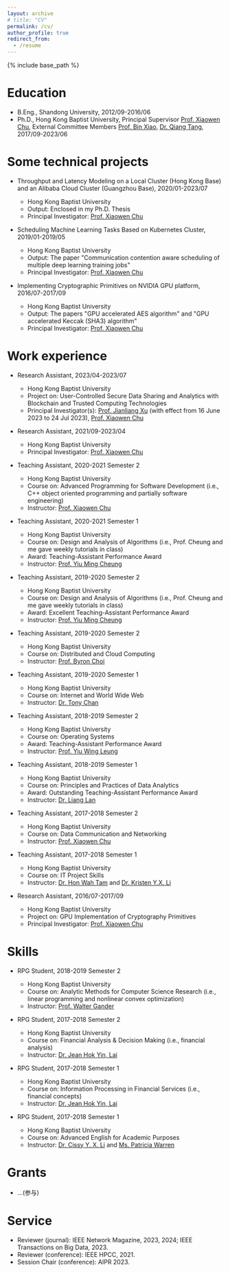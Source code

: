 ```yaml
---
layout: archive
# title: "CV"
permalink: /cv/
author_profile: true
redirect_from:
  - /resume
---
```


{% include base_path %}

Education
======
* B.Eng., Shandong University, 2012/09-2016/06
* Ph.D., Hong Kong Baptist University, Principal Supervisor [Prof. Xiaowen Chu](https://www.comp.hkbu.edu.hk/~chxw/), External Committee Members [Prof. Bin Xiao](https://web.comp.polyu.edu.hk/csbxiao/), [Dr. Qiang Tang](https://www.sydney.edu.au/engineering/about/our-people/academic-staff/qiang-tang.html), 2017/09-2023/06

Some technical projects
======
* Throughput and Latency Modeling on a Local Cluster (Hong Kong Base) and an Alibaba Cloud Cluster (Guangzhou Base), 2020/01-2023/07
  * Hong Kong Baptist University
  * Output: Enclosed in my Ph.D. Thesis
  * Principal Investigator: [Prof. Xiaowen Chu](https://www.comp.hkbu.edu.hk/~chxw/)

* Scheduling Machine Learning Tasks Based on Kubernetes Cluster, 2019/01-2019/05
  * Hong Kong Baptist University
  * Output: The paper "Communication contention aware scheduling of multiple deep learning training jobs"
  * Principal Investigator: [Prof. Xiaowen Chu](https://www.comp.hkbu.edu.hk/~chxw/)

* Implementing Cryptographic Primitives on NVIDIA GPU platform, 2016/07-2017/09
  * Hong Kong Baptist University
  * Output: The papers "GPU accelerated AES algorithm" and "GPU accelerated Keccak (SHA3) algorithm"
  * Principal Investigator: [Prof. Xiaowen Chu](https://www.comp.hkbu.edu.hk/~chxw/)

Work experience
======
* Research Assistant, 2023/04-2023/07
  * Hong Kong Baptist University
  * Project on: User-Controlled Secure Data Sharing and Analytics with Blockchain and Trusted Computing Technologies
  * Principal Investigator(s): [Prof. Jianliang Xu](https://www.comp.hkbu.edu.hk/~xujl/) (with effect from 16 June 2023 to 24 Jul 2023), [Prof. Xiaowen Chu](https://www.comp.hkbu.edu.hk/~chxw/)
  
* Research Assistant, 2021/09-2023/04
  * Hong Kong Baptist University
  * Principal Investigator: [Prof. Xiaowen Chu](https://www.comp.hkbu.edu.hk/~chxw/)

* Teaching Assistant, 2020-2021 Semester 2
  * Hong Kong Baptist University
  * Course on: Advanced Programming for Software Development (i.e., C++ object oriented programming and partially software engineering)
  * Instructor: [Prof. Xiaowen Chu](https://www.comp.hkbu.edu.hk/~chxw/)

* Teaching Assistant, 2020-2021 Semester 1
  * Hong Kong Baptist University
  * Course on: Design and Analysis of Algorithms (i.e., Prof. Cheung and me gave weekly tutorials in class)
  * Award: Teaching-Assistant Performance Award
  * Instructor: [Prof. Yiu Ming Cheung](https://www.comp.hkbu.edu.hk/~ymc/)
  
* Teaching Assistant, 2019-2020 Semester 2
  * Hong Kong Baptist University
  * Course on: Design and Analysis of Algorithms (i.e., Prof. Cheung and me gave weekly tutorials in class)
  * Award: Excellent Teaching-Assistant Performance Award
  * Instructor: [Prof. Yiu Ming Cheung](https://www.comp.hkbu.edu.hk/~ymc/)

* Teaching Assistant, 2019-2020 Semester 2
  * Hong Kong Baptist University
  * Course on: Distributed and Cloud Computing
  * Instructor: [Prof. Byron Choi](https://www.comp.hkbu.edu.hk/~bchoi/)

* Teaching Assistant, 2019-2020 Semester 1
  * Hong Kong Baptist University
  * Course on: Internet and World Wide Web
  * Instructor: [Dr. Tony Chan](https://www.linkedin.com/in/tony-chan-486908191/)
  
* Teaching Assistant, 2018-2019 Semester 2
  * Hong Kong Baptist University
  * Course on: Operating Systems
  * Award: Teaching-Assistant Performance Award
  * Instructor: [Prof. Yiu Wing Leung](https://www.comp.hkbu.edu.hk/v1/?page=profile&id=ywleung)

* Teaching Assistant, 2018-2019 Semester 1
  * Hong Kong Baptist University
  * Course on: Principles and Practices of Data Analytics
  * Award: Outstanding Teaching-Assistant Performance Award
  * Instructor: [Dr. Liang Lan](https://imd.hkbu.edu.hk/faculty-member/Dr-LAN-Liang.html)

* Teaching Assistant, 2017-2018 Semester 2
  * Hong Kong Baptist University
  * Course on: Data Communication and Networking
  * Instructor: [Prof. Xiaowen Chu](https://www.comp.hkbu.edu.hk/~chxw/)

* Teaching Assistant, 2017-2018 Semester 1
  * Hong Kong Baptist University
  * Course on: IT Project Skills
  * Instructor: [Dr. Hon Wah Tam](https://biography.omicsonline.org/hong-kong/hong-kong-baptist-university/hon-wah-tam-643540) and [Dr. Kristen Y.X. Li](https://www.comp.hkbu.edu.hk/v1/?page=profile&id=csyxli) 

* Research Assistant, 2016/07-2017/09
  * Hong Kong Baptist University
  * Project on: GPU Implementation of Cryptography Primitives
  * Principal Investigator: [Prof. Xiaowen Chu](https://www.comp.hkbu.edu.hk/~chxw/)

Skills
======  
* RPG Student, 2018-2019 Semester 2
  * Hong Kong Baptist University
  * Course on: Analytic Methods for Computer Science Research (i.e., linear programming and nonlinear convex optimization)
  * Instructor: [Prof. Walter Gander](https://people.inf.ethz.ch/gander/)

* RPG Student, 2017-2018 Semester 2
  * Hong Kong Baptist University
  * Course on: Financial Analysis & Decision Making (i.e., financial analysis)
  * Instructor: [Dr. Jean Hok Yin, Lai](https://www.comp.hkbu.edu.hk/v1/?page=profile&id=jeanlai)

* RPG Student, 2017-2018 Semester 1
  * Hong Kong Baptist University
  * Course on: Information Processing in Financial Services (i.e., financial concepts)
  * Instructor: [Dr. Jean Hok Yin, Lai](https://www.comp.hkbu.edu.hk/v1/?page=profile&id=jeanlai)

* RPG Student, 2017-2018 Semester 1
  * Hong Kong Baptist University
  * Course on: Advanced English for Academic Purposes
  * Instructor: [Dr. Cissy Y. X. Li](https://artsbu.hkbu.edu.hk/about-us/our-community-of-teachers-and-researchers/dr-cissy-li) and [Ms. Patricia Warren](https://biography.omicsonline.org/china/hong-kong-baptist-university-hkbu/patricia-warren-206075)


<!-- Skills
======
* Skill 1
* Skill 2
  * Sub-skill 2.1
  * Sub-skill 2.2
  * Sub-skill 2.3
* Skill 3 -->

<!-- Publications
======
  <ul>{% for post in site.publications %}
    {% include archive-single-cv.html %}
  {% endfor %}</ul> -->
  
<!-- Talks
======
  <ul>{% for post in site.talks %}
    {% include archive-single-talk-cv.html %}
  {% endfor %}</ul> -->
  
Grants
======
* ...(参与)

Service
======
* Reviewer (journal): IEEE Network Magazine, 2023, 2024; IEEE Transactions on Big Data, 2023.
* Reviewer (conference): IEEE HPCC, 2021.
* Session Chair (conference): AIPR 2023.
